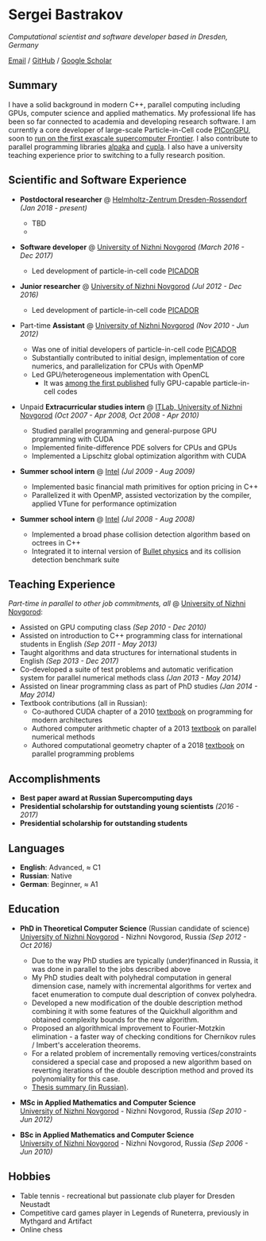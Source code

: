 # Sergei Bastrakov
_Computational scientist and software developer based in Dresden, Germany_ <br>

[Email](mailto:sergey.bastrakov@gmail.com) / [GitHub](https://github.com/sbastrakov/) / [Google Scholar](https://scholar.google.com/citations?user=2QaTN3wAAAAJ&hl=en)

## Summary

I have a solid background in modern C++, parallel computing including GPUs, computer science and applied mathematics. My professional life has been so far connected to academia and developing research software. I am currently a core developer of large-scale Particle-in-Cell code [PIConGPU](https://github.com/ComputationalRadiationPhysics/picongpu), soon to [run on the first exascale supercomputer Frontier](https://www.olcf.ornl.gov/caar/frontier-caar/). I also contribute to parallel programming libraries [alpaka](https://github.com/alpaka-group/alpaka) and [cupla](https://github.com/alpaka-group/cupla). I also have a university teaching experience prior to switching to a fully research position.

## Scientific and Software Experience

- **Postdoctoral researcher** @ [Helmholtz-Zentrum Dresden-Rossendorf](https://www.hzdr.de/db/Cms?pNid=0) _(Jan 2018 - present)_
  - TBD
  - 
- **Software developer** @ [University of Nizhni Novgorod](http://eng.unn.ru/) _(March 2016 - Dec 2017)_
  - Led development of particle-in-cell code [PICADOR](http://hpc-education.unn.ru/en/research/overview/laser-plasma)

- **Junior researcher** @ [University of Nizhni Novgorod](http://eng.unn.ru/) _(Jul 2012 - Dec 2016)_
  - Led development of particle-in-cell code [PICADOR](http://hpc-education.unn.ru/en/research/overview/laser-plasma)
  
- Part-time **Assistant** @ [University of Nizhni Novgorod](http://eng.unn.ru/) _(Nov 2010 - Jun 2012)_
  - Was one of initial developers of particle-in-cell code [PICADOR](http://hpc-education.unn.ru/en/research/overview/laser-plasma)
  - Substantially contributed to initial design, implementation of core numerics, and parallelization for CPUs with OpenMP
  - Led GPU/heterogeneous implementation with OpenCL
    - It was [among the first published](https://www.sciencedirect.com/science/article/abs/pii/S1877750312001019) fully GPU-capable particle-in-cell codes
- Unpaid **Extracurricular studies intern** @ [ITLab, University of Nizhni Novgorod](http://eng.itlab.unn.ru/) _(Oct 2007 - Apr 2008, Oct 2008 - Apr 2010)_
  - Studied parallel programming and general-purpose GPU programming with CUDA
  - Implemented finite-difference PDE solvers for CPUs and GPUs
  - Implemented a Lipschitz global optimization algorithm with CUDA  
- **Summer school intern** @ [Intel](https://www.intel.com) _(Jul 2009 - Aug 2009)_
  - Implemented basic financial math primitives for option pricing in C++
  - Parallelized it with OpenMP, assisted vectorization by the compiler, applied VTune for performance optimization
- **Summer school intern** @ [Intel](https://www.intel.com) _(Jul 2008 - Aug 2008)_
  - Implemented a broad phase collision detection algorithm based on octrees in C++
  - Integrated it to internal version of [Bullet physics](bulletphysics.org) and its collision detection benchmark suite

## Teaching Experience

_Part-time in parallel to other job commitments, all_ @ [University of Nizhni Novgorod](http://eng.unn.ru/):

- Assisted on GPU computing class _(Sep 2010 - Dec 2010)_
- Assisted on introduction to C++ programming class for international students in English _(Sep 2011 - May 2013)_
- Taught algorithms and data structures for international students in English _(Sep 2013 - Dec 2017)_
- Co-developed a suite of test problems and automatic verification system for parallel numerical methods class _(Jan 2013 - May 2014)_
- Assisted on linear programming class as part of PhD studies _(Jan 2014 - May 2014)_
- Textbook contributions (all in Russian):
  - Co-authored CUDA chapter of a 2010 [textbook](https://msupress.com/catalogue/books/book/tekhnologii-parallelnogo-programmirovaniya-dlya-protsessorov-novykh-arkhitektur/) on programming for modern architectures
  - Authored computer arithmetic chapter of a 2013 [textbook](http://hpc-education.unn.ru/ru/%D0%BE%D0%B1%D1%83%D1%87%D0%B5%D0%BD%D0%B8%D0%B5/%D1%83%D1%87%D0%B5%D0%B1%D0%BD%D0%B8%D0%BA%D0%B8) on parallel numerical methods
  - Authored computational geometry chapter of a 2018 [textbook](https://www.fmllib.ru/uchebnaya-literatura/vysoproizvoditelnye-parallelnye-vychisleniya-100-zadaniy-dlya-rasshirennogo-laboratornogo-praktikuma/) on parallel programming problems

## Accomplishments

- **Best paper award at Russian Supercomputing days**
- **Presidential scholarship for outstanding young scientists**  _(2016 - 2017)_
- **Presidential scholarship for outstanding students**

## Languages

- **English**: Advanced, ≈ C1
- **Russian**: Native
- **German**: Beginner, ≈ A1

## Education

- **PhD in Theoretical Computer Science** (Russian candidate of science)<br>
[University of Nizhni Novgorod](http://eng.unn.ru/) - Nizhni Novgorod, Russia _(Sep 2012 - Oct 2016)_
  - Due to the way PhD studies are typically (under)financed in Russia, it was done in parallel to the jobs described above
  - My PhD studies dealt with polyhedral computation in general dimension case, namely with incremental algorithms for vertex and facet enumeration to compute dual description of convex polyhedra.
  - Developed a new modification of the double description method combining it with some features of the Quickhull algorithm and obtained complexity bounds for the new algorithm.
  - Proposed an algorithmical improvement to Fourier-Motzkin elimination - a faster way of checking conditions for Chernikov rules / Imbert's acceleration theorems.
  - For a related problem of incrementally removing vertices/constraints considered a special case and proposed a new algorithm based on reverting iterations of the double description method and proved its polynomiality for this case.
  - [Thesis summary (in Russian)](https://diss.unn.ru/files/2016/614/autoref-614.pdf).

- **MSc in Applied Mathematics and Computer Science**<br>
[University of Nizhni Novgorod](http://eng.unn.ru/) - Nizhni Novgorod, Russia _(Sep 2010 - Jun 2012)_ <br>

- **BSc in Applied Mathematics and Computer Science**<br>
[University of Nizhni Novgorod](http://eng.unn.ru/) - Nizhni Novgorod, Russia _(Sep 2006 - Jun 2010)_ <br>

## Hobbies

* Table tennis - recreational but passionate club player for Dresden Neustadt
* Competitive card games player in Legends of Runeterra, previously in Mythgard and Artifact
* Online chess

